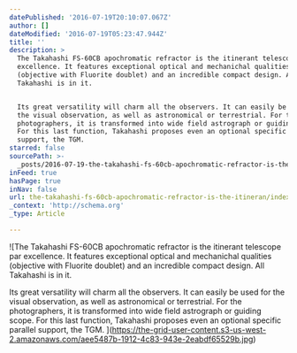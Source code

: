 ```yaml
---
datePublished: '2016-07-19T20:10:07.067Z'
author: []
dateModified: '2016-07-19T05:23:47.944Z'
title: ''
description: >
  The Takahashi FS-60CB apochromatic refractor is the itinerant telescope par
  excellence. It features exceptional optical and mechanichal qualities
  (objective with Fluorite doublet) and an incredible compact design. All
  Takahashi is in it.


  Its great versatility will charm all the observers. It can easily be used for
  the visual observation, as well as astronomical or terrestrial. For the
  photographers, it is transformed into wide field astrograph or guiding scope.
  For this last function, Takahashi proposes even an optional specific parallel
  support, the TGM.
starred: false
sourcePath: >-
  _posts/2016-07-19-the-takahashi-fs-60cb-apochromatic-refractor-is-the-itineran.md
inFeed: true
hasPage: true
inNav: false
url: the-takahashi-fs-60cb-apochromatic-refractor-is-the-itineran/index.html
_context: 'http://schema.org'
_type: Article

---
```

![The Takahashi FS-60CB apochromatic refractor is the itinerant telescope par excellence. It features exceptional optical and mechanichal qualities (objective with Fluorite doublet) and an incredible compact design. All Takahashi is in it.

Its great versatility will charm all the observers. It can easily be used for the visual observation, as well as astronomical or terrestrial. For the photographers, it is transformed into wide field astrograph or guiding scope. For this last function, Takahashi proposes even an optional specific parallel support, the TGM.
](https://the-grid-user-content.s3-us-west-2.amazonaws.com/aee5487b-1912-4c83-943e-2eabdf65529b.jpg)